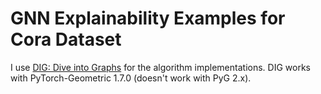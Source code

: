 # GNN Explainability Examples for Cora Dataset

I use [DIG: Dive into Graphs](https://github.com/divelab/DIG) for the algorithm implementations.
DIG works with PyTorch-Geometric 1.7.0 (doesn't work with PyG 2.x).